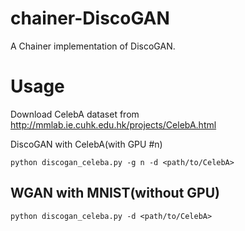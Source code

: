 # chainer-DiscoGAN
A Chainer implementation of  DiscoGAN.

# Usage
Download CelebA dataset from http://mmlab.ie.cuhk.edu.hk/projects/CelebA.html

DiscoGAN with CelebA(with GPU #n)
```
python discogan_celeba.py -g n -d <path/to/CelebA>
```

## WGAN with MNIST(without GPU)
```
python discogan_celeba.py -d <path/to/CelebA>
```

